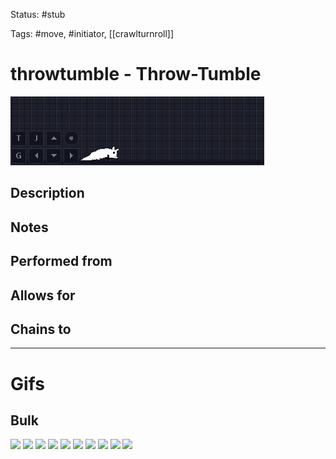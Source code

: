 Status: #stub

Tags: #move, #initiator, [[crawlturnroll]]

# throwtumble - Throw-Tumble
<img src=https://raw.githubusercontent.com/LauraHannah44/Rain-World-Movement/main/Files/throwtumble_header.gif>

## Description


## Notes


## Performed from


## Allows for


## Chains to


___
# Gifs
## Bulk
<img src=https://raw.githubusercontent.com/LauraHannah44/Rain-World-Movement/main/Files/throwtumble_0.gif>

<img src=https://raw.githubusercontent.com/LauraHannah44/Rain-World-Movement/main/Files/throwtumble_1.gif>

<img src=https://raw.githubusercontent.com/LauraHannah44/Rain-World-Movement/main/Files/throwtumble_2.gif>

<img src=https://raw.githubusercontent.com/LauraHannah44/Rain-World-Movement/main/Files/throwtumble_3.gif>

<img src=https://raw.githubusercontent.com/LauraHannah44/Rain-World-Movement/main/Files/throwtumble_4.gif>

<img src=https://raw.githubusercontent.com/LauraHannah44/Rain-World-Movement/main/Files/throwtumble_5.gif>

<img src=https://raw.githubusercontent.com/LauraHannah44/Rain-World-Movement/main/Files/throwtumble_6.gif>

<img src=https://raw.githubusercontent.com/LauraHannah44/Rain-World-Movement/main/Files/throwtumble_7.gif>

<img src=https://raw.githubusercontent.com/LauraHannah44/Rain-World-Movement/main/Files/throwtumble_8.gif>

<img src=https://raw.githubusercontent.com/LauraHannah44/Rain-World-Movement/main/Files/throwtumble_9.gif>
